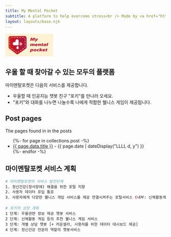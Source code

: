 ```yaml
---
title: My Mental Pocket 
subtitle: A platform to help overcome stress<br /> Made by <a href="https://digitalhealthcare.or.kr">HY Digital Healthcare Center</a> & <a href="https://www.navercloudcorp.com/">Naver Cloud</a> & <a href="http://www.atommerce.com/">Atommerce</a>.
layout: layouts/base.njk
---
```

<img src="https://github.com/Rugger12/MyMentalPocket_homepage/blob/master/src/site/images/MyMentalPocket_LOGOb.png?raw=true" width="150" alt="logo">


## 우울 할 때 찾아갈 수 있는 모두의 플랫폼 

마이멘탈포켓은 다음의 서비스를 제공합니다.

- 우울할 때 인공지능 챗봇 친구 "포키"를 만나러 오세요.
- "포키"와 대화를 나누면 나눌수록 나에게 적합한 웰니스 게임이 제공됩니다.


## Post pages

The pages found in in the posts

<ul class="listing">
{%- for page in collections.post -%}
  <li>
    <a href="{{ page.url }}">{{ page.data.title }}</a> -
    <time datetime="{{ page.date }}">{{ page.date | dateDisplay("LLLL d, y") }}</time>
  </li>
{%- endfor -%}
</ul>

<!-- ## Links from an external data source

These links were sourced from [naver.com](https://www.hawksworx.com/feed.json) at build time.

<ul class="listing">
{%- for item in hawksworx.entries.slice(0,3) -%}
  <li>
    <a href="https://digitalhealthcare.or.kr">HY Digital Healthcare Center</a>
  </li>
{%- endfor -%}
</ul> -->

## 마이멘탈포켓 서비스 계획

```bash
# 마이멘탈포켓의 서비스 발전단계
1. 정신건강(정서장애) 해결을 위한 포털 지향
2. 사용자 데이터 유입 통로
3. 사용자에게 다양한 웰니스 게임 서비스를 제공 연결시켜주는 포털서비스 (내부: 신체활동게임, 외부: 다양한 웰니스게임 서비스) 

# 포키의 성장 계획
1 단계: 우울관련 정보 제공 챗봇 서비스
2 단계: 신체활동 게임 등의 추천 웰니스 게임 서비스
3 단계: 개별 상담 챗봇 [+ 카운셀러, 사용자를 위한 데이터 대시보드 제공]
4 단계: 정신건강 전문의 역할의 챗봇서비스


```





